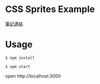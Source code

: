 # CSS Sprites Example
[筆記連結](http://blog.btrie.com/posts/css-sprites/)

# Usage
```
$ npm install 
```
```
$ npm start
```

open http://localhost:3000

